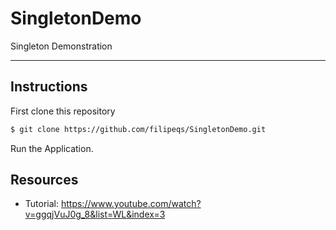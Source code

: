 # SingletonDemo

Singleton Demonstration

---

## Instructions

First clone this repository

```bash
$ git clone https://github.com/filipeqs/SingletonDemo.git
```

Run the Application.

## Resources

- Tutorial: https://www.youtube.com/watch?v=ggqjVuJ0g_8&list=WL&index=3
